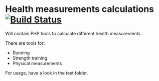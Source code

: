 Health measurements calculations [![Build Status](https://secure.travis-ci.org/lsolesen/running-calculations.png?branch=master)](http://travis-ci.org/lsolesen/running-calculations)
==

Will contain PHP tools to calculate different health measurements.

There are tools for:

* Running
* Strength training
* Physical measurements

For usage, have a look in the test folder.
